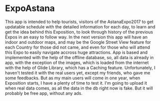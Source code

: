 # ExpoAstana
This app is intended to help tourists, visitors of the AstanaExpo2017 to get updatable schedule with the detailed information for each day, to learn and get the idea behind this Exposition, to look through history of the previous Expos in an easy to follow way. In the next version this app will have an indoor and outdoor maps, and may be the Google Street View feature for each Country for those did not came, and even for those who will attend this Expo to easily navigate accross huge attractions.
App is based and implemented with the help of the offline database, so, all data is already in app, with the exception of the images, which is loaded from the internet with the help of Glide Library, which has a Caching feature. Unfortunately, I haven't tested it with the real users yet, except my friends, who gave me some feedbacks. But as my main users will come in one year, when Exposition starts, I have a plenty of time to test it.
I'm going to upload it when real data comes, as all the data in the db right now is fake. But it will probably be free app, without any ads.
